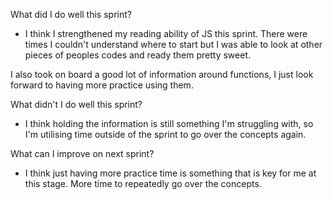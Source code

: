 What did I do well this sprint?
- I think I strengthened my reading ability of JS this sprint. There were times I couldn't understand where to start but I was able to look at other pieces of peoples codes and ready them pretty sweet.

I also took on board a good lot of information around functions, I just look forward to having more practice using them.

What didn't I do well this sprint?
- I think holding the information is still something I'm struggling with, so I'm utilising time outside of the sprint to go over the concepts again.

What can I improve on next sprint?
- I think just having more practice time is something that is key for me at this stage. More time to repeatedly go over the concepts.